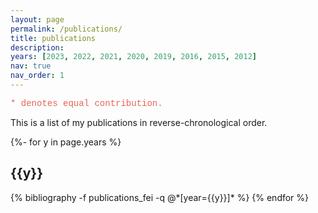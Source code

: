 ```yaml
---
layout: page
permalink: /publications/
title: publications
description:
years: [2023, 2022, 2021, 2020, 2019, 2016, 2015, 2012]
nav: true
nav_order: 1
---
```

<!-- _pages/publications.md -->


<p style="font-family:courier;color:#E96357">* denotes equal contribution.</p>

<script>
function filterSubject(filter) {
  var list = document.getElementById("publicationList");
  var rows = list.getElementsByClassName("row");
  
  // Loop through all rows, hide those which don't match the selected filter
  for (i = 0; i < rows.length; i++) {
    var abbr = rows[i].getElementsByClassName("classification")[0];
    if (abbr) {
      var txtValue = abbr.textContent || abbr.innerText;
      // console.log(abbr, txtValue);
      if (txtValue.indexOf(filter) > -1) {
        rows[i].style.display = "";
      } else {
        rows[i].style.display = "none";
      }
    }
  }
  
  // Loop through all sections, hide those which are empty
  var years = list.getElementsByClassName("year");
  for (i = 0; i < years.length; i++) {
    var count = 0;
    for (j = 0; j < rows.length; j++) {
	  var section_tag = rows[j].getElementsByClassName("section-tag")[0];
	  if (section_tag.textContent == years[i].textContent && rows[j].style.display == "") { count++; }
	}
	if (count != 0) {
	  years[i].style.display = "";
	} else {
	  years[i].style.display = "none";
	}
  }
}
</script>

This is a list of my publications in reverse-chronological order. 
<!-- You can use the buttons below to filter according to the type of publication. -->

<!-- <center>
<abbr class="{{site.data.badge_colors['color_all']}}" onclick="filterSubject('')" style="cursor: pointer;">all</abbr>&ensp;
<abbr class="{{site.data.badge_colors['color_jour']}}" onclick="filterSubject('journal')" style="cursor: pointer;">journal</abbr>&ensp;
<abbr class="{{site.data.badge_colors['color_conf']}}" onclick="filterSubject('conference')" style="cursor: pointer;">conference</abbr>&ensp;
<abbr class="{{site.data.badge_colors['color_others']}}" onclick="filterSubject('others')" style="cursor: pointer;">others</abbr>
</center>  -->

<div id="publicationList" class="publications">

{%- for y in page.years %}
  <h2 class="year">{{y}}</h2>
  {% bibliography -f publications_fei -q @*[year={{y}}]* %}
{% endfor %}

</div>
